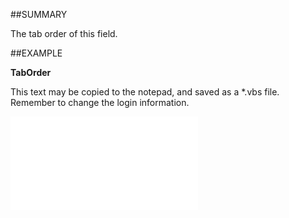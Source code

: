 

##SUMMARY

The tab order of this field.


##EXAMPLE

**TabOrder**

This text may be copied to the notepad, and saved as a *.vbs file. Remember to change the login information.

![](../../Examples/vbs/SOUdefField.TabOrder.vbs.txt)





